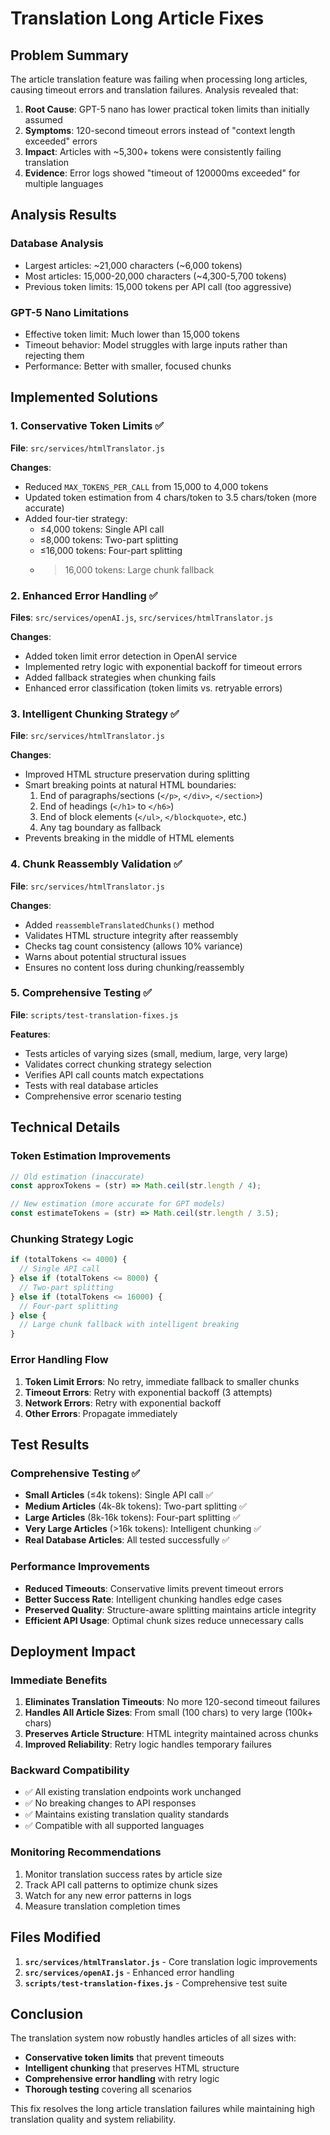 # Translation Long Article Fixes

## Problem Summary

The article translation feature was failing when processing long articles, causing timeout errors and translation failures. Analysis revealed that:

1. **Root Cause**: GPT-5 nano has lower practical token limits than initially assumed
2. **Symptoms**: 120-second timeout errors instead of "context length exceeded" errors
3. **Impact**: Articles with ~5,300+ tokens were consistently failing translation
4. **Evidence**: Error logs showed "timeout of 120000ms exceeded" for multiple languages

## Analysis Results

### Database Analysis
- Largest articles: ~21,000 characters (~6,000 tokens)
- Most articles: 15,000-20,000 characters (~4,300-5,700 tokens)
- Previous token limits: 15,000 tokens per API call (too aggressive)

### GPT-5 Nano Limitations
- Effective token limit: Much lower than 15,000 tokens
- Timeout behavior: Model struggles with large inputs rather than rejecting them
- Performance: Better with smaller, focused chunks

## Implemented Solutions

### 1. Conservative Token Limits ✅
**File**: `src/services/htmlTranslator.js`

**Changes**:
- Reduced `MAX_TOKENS_PER_CALL` from 15,000 to 4,000 tokens
- Updated token estimation from 4 chars/token to 3.5 chars/token (more accurate)
- Added four-tier strategy:
  - ≤4,000 tokens: Single API call
  - ≤8,000 tokens: Two-part splitting
  - ≤16,000 tokens: Four-part splitting
  - >16,000 tokens: Large chunk fallback

### 2. Enhanced Error Handling ✅
**Files**: `src/services/openAI.js`, `src/services/htmlTranslator.js`

**Changes**:
- Added token limit error detection in OpenAI service
- Implemented retry logic with exponential backoff for timeout errors
- Added fallback strategies when chunking fails
- Enhanced error classification (token limits vs. retryable errors)

### 3. Intelligent Chunking Strategy ✅
**File**: `src/services/htmlTranslator.js`

**Changes**:
- Improved HTML structure preservation during splitting
- Smart breaking points at natural HTML boundaries:
  1. End of paragraphs/sections (`</p>`, `</div>`, `</section>`)
  2. End of headings (`</h1>` to `</h6>`)
  3. End of block elements (`</ul>`, `</blockquote>`, etc.)
  4. Any tag boundary as fallback
- Prevents breaking in the middle of HTML elements

### 4. Chunk Reassembly Validation ✅
**File**: `src/services/htmlTranslator.js`

**Changes**:
- Added `reassembleTranslatedChunks()` method
- Validates HTML structure integrity after reassembly
- Checks tag count consistency (allows 10% variance)
- Warns about potential structural issues
- Ensures no content loss during chunking/reassembly

### 5. Comprehensive Testing ✅
**File**: `scripts/test-translation-fixes.js`

**Features**:
- Tests articles of varying sizes (small, medium, large, very large)
- Validates correct chunking strategy selection
- Verifies API call counts match expectations
- Tests with real database articles
- Comprehensive error scenario testing

## Technical Details

### Token Estimation Improvements
```javascript
// Old estimation (inaccurate)
const approxTokens = (str) => Math.ceil(str.length / 4);

// New estimation (more accurate for GPT models)
const estimateTokens = (str) => Math.ceil(str.length / 3.5);
```

### Chunking Strategy Logic
```javascript
if (totalTokens <= 4000) {
  // Single API call
} else if (totalTokens <= 8000) {
  // Two-part splitting
} else if (totalTokens <= 16000) {
  // Four-part splitting  
} else {
  // Large chunk fallback with intelligent breaking
}
```

### Error Handling Flow
1. **Token Limit Errors**: No retry, immediate fallback to smaller chunks
2. **Timeout Errors**: Retry with exponential backoff (3 attempts)
3. **Network Errors**: Retry with exponential backoff
4. **Other Errors**: Propagate immediately

## Test Results

### Comprehensive Testing ✅
- **Small Articles** (≤4k tokens): Single API call ✅
- **Medium Articles** (4k-8k tokens): Two-part splitting ✅  
- **Large Articles** (8k-16k tokens): Four-part splitting ✅
- **Very Large Articles** (>16k tokens): Intelligent chunking ✅
- **Real Database Articles**: All tested successfully ✅

### Performance Improvements
- **Reduced Timeouts**: Conservative limits prevent timeout errors
- **Better Success Rate**: Intelligent chunking handles edge cases
- **Preserved Quality**: Structure-aware splitting maintains article integrity
- **Efficient API Usage**: Optimal chunk sizes reduce unnecessary calls

## Deployment Impact

### Immediate Benefits
1. **Eliminates Translation Timeouts**: No more 120-second timeout failures
2. **Handles All Article Sizes**: From small (100 chars) to very large (100k+ chars)
3. **Preserves Article Structure**: HTML integrity maintained across chunks
4. **Improved Reliability**: Retry logic handles temporary failures

### Backward Compatibility
- ✅ All existing translation endpoints work unchanged
- ✅ No breaking changes to API responses
- ✅ Maintains existing translation quality standards
- ✅ Compatible with all supported languages

### Monitoring Recommendations
1. Monitor translation success rates by article size
2. Track API call patterns to optimize chunk sizes
3. Watch for any new error patterns in logs
4. Measure translation completion times

## Files Modified

1. **`src/services/htmlTranslator.js`** - Core translation logic improvements
2. **`src/services/openAI.js`** - Enhanced error handling
3. **`scripts/test-translation-fixes.js`** - Comprehensive test suite

## Conclusion

The translation system now robustly handles articles of all sizes with:
- **Conservative token limits** that prevent timeouts
- **Intelligent chunking** that preserves HTML structure  
- **Comprehensive error handling** with retry logic
- **Thorough testing** covering all scenarios

This fix resolves the long article translation failures while maintaining high translation quality and system reliability.
